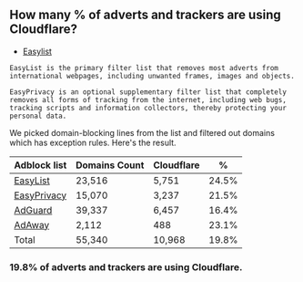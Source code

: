 ## How many % of adverts and trackers are using Cloudflare?


- [Easylist](https://web.archive.org/web/20210516110248/https://easylist.to/)
```
EasyList is the primary filter list that removes most adverts from international webpages, including unwanted frames, images and objects.

EasyPrivacy is an optional supplementary filter list that completely removes all forms of tracking from the internet, including web bugs, tracking scripts and information collectors, thereby protecting your personal data.
```


We picked domain-blocking lines from the list and filtered out domains which has exception rules.
Here's the result.


| Adblock list | Domains Count | Cloudflare | % |
| --- | --- | --- | --- |
| [EasyList](https://easylist.to/easylist/easylist.txt) | 23,516 | 5,751 | 24.5% |
| [EasyPrivacy](https://easylist.to/easylist/easyprivacy.txt) | 15,070 | 3,237 | 21.5% |
| [AdGuard](https://adguardteam.github.io/AdGuardSDNSFilter/Filters/filter.txt) | 39,337 | 6,457 | 16.4% |
| [AdAway](https://raw.githubusercontent.com/AdAway/adaway.github.io/master/hosts.txt) | 2,112 | 488 | 23.1% |
| Total | 55,340 | 10,968 | 19.8% |


### 19.8% of adverts and trackers are using Cloudflare.